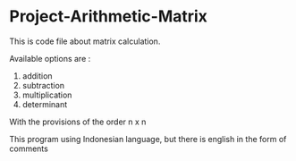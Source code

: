 # Project-Arithmetic-Matrix
This is code file about matrix calculation.

Available options are :
1. addition
2. subtraction
3. multiplication
4. determinant

With the provisions of the order n x n


This program using Indonesian language, but there is english in the form of comments
